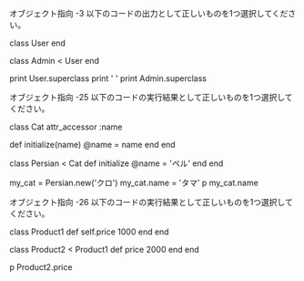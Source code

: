 
オブジェクト指向 -3
以下のコードの出力として正しいものを1つ選択してください。

class User
end

class Admin < User
end

print User.superclass
print ' '
print Admin.superclass

オブジェクト指向 -25
以下のコードの実行結果として正しいものを1つ選択してください。

class Cat
  attr_accessor :name

  def initialize(name)
    @name = name
  end
end

class Persian < Cat
  def initialize
    @name = 'ペル'
  end
end

my_cat = Persian.new('クロ')
my_cat.name = 'タマ'
p my_cat.name

オブジェクト指向 -26
以下のコードの実行結果として正しいものを1つ選択してください。

class Product1
  def self.price
    1000
  end
end

class Product2 < Product1
  def price
    2000
  end
end

p Product2.price
